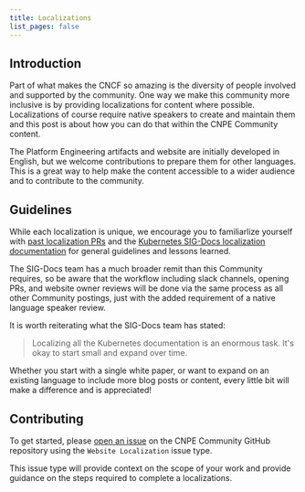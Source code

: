 ```yaml
---
title: Localizations
list_pages: false
---
```


## Introduction

Part of what makes the CNCF so amazing is the diversity of people involved and supported by the community. One way we make this community more inclusive is by providing localizations for content where possible. Localizations of course require native speakers to create and maintain them and this post is about how you can do that within the CNPE Community content.

The Platform Engineering artifacts and website are initially developed in English, but we welcome contributions to prepare them for other languages. This is a great way to help make the content accessible to a wider audience and to contribute to the community.

## Guidelines

While each localization is unique, we encourage you to familiarlize yourself with [past localization PRs](https://github.com/Cloud-Native-Platform-Engineering/cnpe-community/issues?q=label%3Alocalization+) and the [Kubernetes SIG-Docs localization documentation](https://kubernetes.io/docs/contribute/localization) for general guidelines and lessons learned.

The SIG-Docs team has a much broader remit than this Community requires, so be aware that the workflow including slack channels, opening PRs, and website owner reviews will be done via the same process as all other Community postings, just with the added requirement of a native language speaker review.

It is worth reiterating what the SIG-Docs team has stated:

> Localizing all the Kubernetes documentation is an enormous task. It's okay to start small and expand over time.

Whether you start with a single white paper, or want to expand on an existing language to include more blog posts or content, every little bit will make a difference and is appreciated!

## Contributing

To get started, please [open an issue](https://github.com/Cloud-Native-Platform-Engineering/cnpe-community/issues/new/choose) on the CNPE Community GitHub repository using the `Website Localization` issue type.

This issue type will provide context on the scope of your work and provide guidance on the steps required to complete a localizations.
